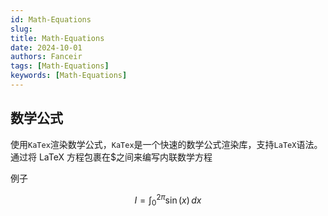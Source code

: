 ```yaml
---
id: Math-Equations
slug:
title: Math-Equations
date: 2024-10-01
authors: Fanceir
tags: [Math-Equations]
keywords: [Math-Equations]
---
```


## 数学公式

使用`KaTex`渲染数学公式，`KaTex`是一个快速的数学公式渲染库，支持`LaTeX`语法。
通过将 LaTeX 方程包裹在$之间来编写内联数学方程

例子

$$
I = \int_0^{2\pi} \sin(x)\,dx
$$

